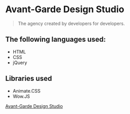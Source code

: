 # Avant-Garde Design Studio

> The agency created by developers for developers.

## The following languages used:

  - HTML
  - CSS
  - jQuery

## Libraries used
  - Animate.CSS
  - Wow.JS

[Avant-Garde Design Studio](https://www.avant-gardedesignstudio.christianalba.com)
